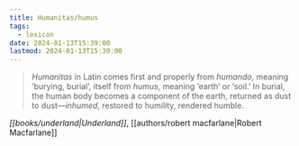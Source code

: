 ```yaml
---
title: Humanitas/humus
tags:
  - lexicon
date: 2024-01-13T15:39:00
lastmod: 2024-01-13T15:39:00
---
```


> *Humanitas* in Latin comes first and properly from *humando*, meaning ‘burying, burial’, itself from *humus*, meaning ‘earth’ or ‘soil.’ In burial, the human body becomes a component of the earth, returned as dust to dust—*inhumed*, restored to humility, rendered humble. 

*[[books/underland|Underland]]*, [[authors/robert macfarlane|Robert Macfarlane]]